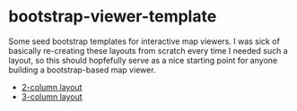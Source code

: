 bootstrap-viewer-template
=========================

Some seed bootstrap templates for interactive map viewers. I was sick of basically re-creating these layouts from scratch every time I needed such a layout, so this should hopfefully serve as a nice starting point for anyone building a bootstrap-based map viewer.

 * [2-column layout](//jumpinjackie.github.io/bootstrap-viewer-template/2-column/index.html)
 * [3-column layout](//jumpinjackie.github.io/bootstrap-viewer-template/3-column/index.html)